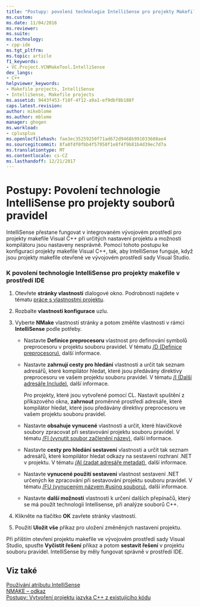 ```yaml
---
title: "Postupy: povolení technologie IntelliSense pro projekty Makefile | Microsoft Docs"
ms.custom: 
ms.date: 11/04/2016
ms.reviewer: 
ms.suite: 
ms.technology:
- cpp-ide
ms.tgt_pltfrm: 
ms.topic: article
f1_keywords:
- VC.Project.VCNMakeTool.IntelliSense
dev_langs:
- C++
helpviewer_keywords:
- Makefile projects, IntelliSense
- IntelliSense, Makefile projects
ms.assetid: 9443f453-f18f-4f12-a9a1-ef9dbf8b188f
caps.latest.revision: 
author: mikeblome
ms.author: mblome
manager: ghogen
ms.workload:
- cplusplus
ms.openlocfilehash: fae3ec35259250f71ad672d9468b991033608ae4
ms.sourcegitcommit: 8fa8fdf0fbb4f57950f1e8f4f9b81b4d39ec7d7a
ms.translationtype: MT
ms.contentlocale: cs-CZ
ms.lasthandoff: 12/21/2017
---
```

# <a name="how-to-enable-intellisense-for-makefile-projects"></a>Postupy: Povolení technologie IntelliSense pro projekty souborů pravidel
IntelliSense přestane fungovat v integrovaném vývojovém prostředí pro projekty makefile Visual C++ při určitých nastavení projektu a možnosti kompilátoru jsou nastaveny nesprávně. Pomocí tohoto postupu ke konfiguraci projekty makefile Visual C++, tak, aby IntelliSense funguje, když jsou projekty makefile otevřené ve vývojovém prostředí sady Visual Studio.  
  
### <a name="to-enable-intellisense-for-makefile-projects-in-the-ide"></a>K povolení technologie IntelliSense pro projekty makefile v prostředí IDE  
  
1.  Otevřete **stránky vlastností** dialogové okno. Podrobnosti najdete v tématu [práce s vlastnostmi projektu](../ide/working-with-project-properties.md).  
  
2.  Rozbalte **vlastnosti konfigurace** uzlu.  
  
3.  Vyberte **NMake** vlastností stránky a potom změňte vlastnosti v rámci **IntelliSense** podle potřeby.  
  
    -   Nastavte **Definice preprocesoru** vlastnost pro definování symbolů preprocesoru v projektu souboru pravidel. V tématu [/D (Definice preprocesoru)](../build/reference/d-preprocessor-definitions.md), další informace.  
  
    -   Nastavte **zahrnují cesty pro hledání** vlastnosti a určit tak seznam adresářů, které kompilátor hledat, které jsou předávány direktivy preprocesoru ve vašem projektu souboru pravidel. V tématu [/I (Další adresáře Include)](../build/reference/i-additional-include-directories.md), další informace.  
  
         Pro projekty, které jsou vytvořené pomocí CL. Nastavit spuštění z příkazového okna, **zahrnout** proměnné prostředí adresáře, které kompilátor hledat, které jsou předávány direktivy preprocesoru ve vašem projektu souboru pravidel.  
  
    -   Nastavte **obsahuje vynucené** vlastnosti a určit, které hlavičkové soubory zpracovat při sestavování projektu souboru pravidel. V tématu [/FI (vynutit soubor začlenění název)](../build/reference/fi-name-forced-include-file.md), další informace.  
  
    -   Nastavte **cesty pro hledání sestavení** vlastnosti a určit tak seznam adresářů, které kompilátor hledat odkazy na sestavení rozhraní .NET v projektu. V tématu [/AI (zadat adresáře metadat)](../build/reference/ai-specify-metadata-directories.md), další informace.  
  
    -   Nastavte **vynucené použití sestavení** vlastnost sestavení .NET určených ke zpracování při sestavování projektu souboru pravidel. V tématu [/FU (vynuceným názvem #using souboru)](../build/reference/fu-name-forced-hash-using-file.md), další informace.  
  
    -   Nastavte **další možnosti** vlastnosti k určení dalších přepínačů, který se má použít technologii Intellisense, při analýze souborů C++.  
  
4.  Klikněte na tlačítko **OK** zavřete stránky vlastností.  
  
5.  Použití **Uložit vše** příkaz pro uložení změněných nastavení projektu.  
  
 Při příštím otevření projektu makefile ve vývojovém prostředí sady Visual Studio, spusťte **Vyčistit řešení** příkaz a potom **sestavit řešení** v projektu souboru pravidel. IntelliSense by měly fungovat správně v prostředí IDE.  
  
## <a name="see-also"></a>Viz také  
 [Používání atributu IntelliSense](/visualstudio/ide/using-intellisense)   
 [NMAKE – odkaz](../build/nmake-reference.md)   
 [Postupy: Vytvoření projektu jazyka C++ z existujícího kódu](../ide/how-to-create-a-cpp-project-from-existing-code.md)